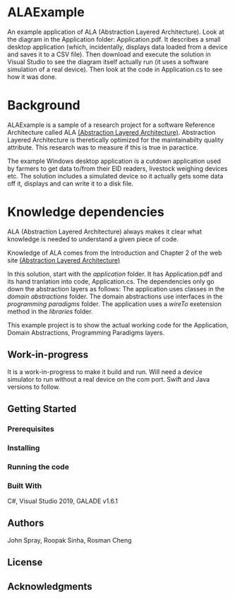 # ALAExample

An example application of ALA (Abstraction Layered Architecture).
Look at the diagram in the Application folder: Application.pdf. It describes a small desktop application (which, incidentally, displays data loaded from a device and saves it to a CSV file). Then download and execute the solution in Visual Studio to see the diagram itself actually run (it uses a software simulation of a real device).
Then look at the code in Application.cs to see how it was done.


# Background

ALAExample is a sample of a research project for a software Reference Architecture called ALA [(Abstraction Layered Architecture)](abstractionlayeredarchitecture.com).
Abstraction Layered Architecture is theretically optimized for the maintainabilty quality attribute.
This research was to measure if this is true in paractice.

The example Windows desktop application is a cutdown application used by farmers to get data to/from their EID readers, livestock weighing devices etc.
The solution includes a simulated device so it actually gets some data off it, displays and can write it to a disk file.

# Knowledge dependencies

ALA (Abstraction Layered Architecture) always makes it clear what knowledge is needed to understand a given piece of code.

Knowledge of ALA comes from the Introduction and Chapter 2 of the web site  [(Abstraction Layered Architecture)](abstractionlayeredarchitecture.com)

In this solution, start with the *application* folder. It has Application.pdf and its hand tranlation into code, Application.cs.
The dependencies only go down the abstraction layers as follows:
The application uses classes in the *domain abstractions* folder.
The domain abstractions use interfaces in the *programming paradigms* folder.
The application uses a *wireTo* exetension method in the *libraries* folder.

This example project is to show the actual working code for the Application, Domain Abstractions, Programming Paradigms layers.

## Work-in-progress

It is a work-in-progress to make it build and run.
Will need a device simulator to run without a real device on the com port.
Swift and Java versions to follow.

## Getting Started


### Prerequisites


### Installing


### Running the code


### Built With

C#, Visual Studio 2019, GALADE v1.6.1


## Authors

John Spray, Roopak Sinha, Rosman Cheng


## License


## Acknowledgments


